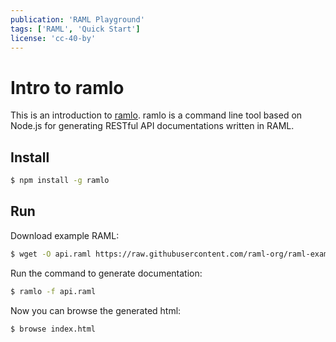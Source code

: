 ```yaml
---
publication: 'RAML Playground'
tags: ['RAML', 'Quick Start']
license: 'cc-40-by'
---
```


# Intro to ramlo

This is an introduction to [ramlo](https://github.com/PGSSoft/ramlo). ramlo is a command line tool based on Node.js for generating RESTful API documentations written in RAML.

## Install

```sh
$ npm install -g ramlo
```

## Run

Download example RAML:

```sh
$ wget -O api.raml https://raw.githubusercontent.com/raml-org/raml-examples/master/typesystem/simple.raml
```

Run the command to generate documentation:

```sh
$ ramlo -f api.raml
```

Now you can browse the generated html:

```sh
$ browse index.html
```
